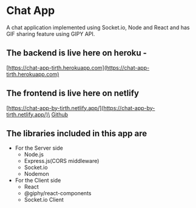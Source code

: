 # Chat App
A chat application implemented using Socket.io, Node and React and has GIF sharing feature using GIPY API.

## The backend is live here on heroku -
[https://chat-app-tirth.herokuapp.com](https://chat-app-tirth.herokuapp.com)

## The frontend is live here on netlify
[https://chat-app-by-tirth.netlify.app/](https://chat-app-by-tirth.netlify.app/)\
[Github](https://github.com/TirthShingala/chat-app-client)

## The libraries included in this app are
* For the Server side
  * Node.js 
  * Express.js(CORS middleware) 
  * Socket.io 
  * Nodemon
* For the Client side
  * React 
  * @giphy/react-components 
  * Socket.io Client 

